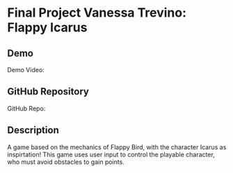 # Final Project Vanessa Trevino: Flappy Icarus

## Demo
Demo Video: <URL>

## GitHub Repository
GitHub Repo: [<URL>](https://github.com/vxt0003/project)

## Description
A game based on the mechanics of Flappy Bird, with the character Icarus as inspirtation! This game uses user input to control
the playable character, who must avoid obstacles to gain points.